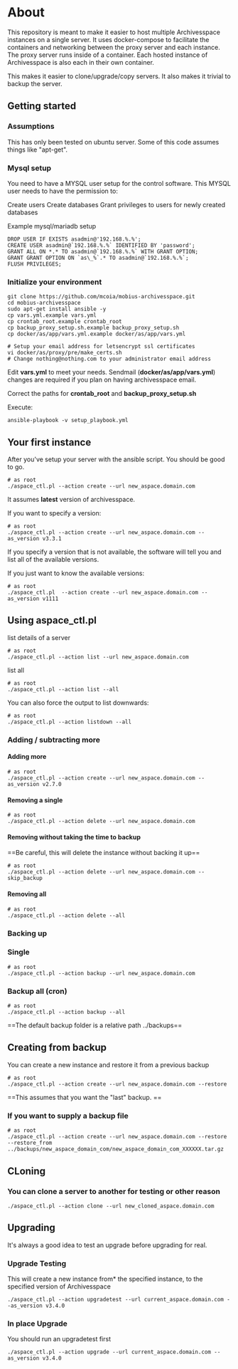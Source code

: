 # About

This repository is meant to make it easier to host multiple Archivesspace instances on a single server. It uses
docker-compose to facilitate the containers and networking between the proxy server and each instance. The proxy
server runs inside of a container. Each hosted instance of Archivesspace is also each in their own container.

This makes it easier to clone/upgrade/copy servers. It also makes it trivial to backup the server.

## Getting started

### Assumptions

This has only been tested on ubuntu server. Some of this code assumes things like "apt-get".

### Mysql setup

You need to have a MYSQL user setup for the control software. This MYSQL user needs to have the permission to:

Create users
Create databases
Grant privileges to users for newly created databases

Example mysql/mariadb setup
```
DROP USER IF EXISTS asadmin@'192.168.%.%';
CREATE USER asadmin@`192.168.%.%` IDENTIFIED BY 'password';
GRANT ALL ON *.* TO asadmin@`192.168.%.%` WITH GRANT OPTION;
GRANT GRANT OPTION ON `as\_%`.* TO asadmin@`192.168.%.%`;
FLUSH PRIVILEGES;
```

### Initialize your environment

```
git clone https://github.com/mcoia/mobius-archivesspace.git
cd mobius-archivesspace
sudo apt-get install ansible -y
cp vars.yml.example vars.yml
cp crontab_root.example crontab_root
cp backup_proxy_setup.sh.example backup_proxy_setup.sh
cp docker/as/app/vars.yml.example docker/as/app/vars.yml

# Setup your email address for letsencrypt ssl certificates
vi docker/as/proxy/pre/make_certs.sh
# Change nothing@nothing.com to your administrator email address

```

Edit **vars.yml** to meet your needs. Sendmail (**docker/as/app/vars.yml**) changes are required if you plan on having archivesspace email.

Correct the paths for **crontab_root** and **backup_proxy_setup.sh**

Execute:

`ansible-playbook -v setup_playbook.yml`

## Your first instance

After you've setup your server with the ansible script. You should be good to go.

```
# as root
./aspace_ctl.pl --action create --url new_aspace.domain.com
```

It assumes **latest** version of archivesspace.

If you want to specify a version:

```
# as root
./aspace_ctl.pl --action create --url new_aspace.domain.com --as_version v3.3.1
```

If you specify a version that is not available, the software will tell you and list all of the available versions.

If you just want to know the available versions:
```
# as root
./aspace_ctl.pl  --action create --url new_aspace.domain.com --as_version v1111
```

## Using aspace_ctl.pl

list details of a server
```
# as root
./aspace_ctl.pl --action list --url new_aspace.domain.com
```

list all

```
# as root
./aspace_ctl.pl --action list --all
```

You can also force the output to list downwards:

```
# as root
./aspace_ctl.pl --action listdown --all
```


### Adding / subtracting more

#### Adding more

```
# as root
./aspace_ctl.pl --action create --url new_aspace.domain.com --as_version v2.7.0
```

#### Removing a single

```
# as root
./aspace_ctl.pl --action delete --url new_aspace.domain.com
```

#### Removing without taking the time to backup

==Be careful, this will delete the instance without backing it up==

```
# as root
./aspace_ctl.pl --action delete --url new_aspace.domain.com --skip_backup
```

#### Removing all

```
# as root
./aspace_ctl.pl --action delete --all
```

### Backing up

### Single

```
# as root
./aspace_ctl.pl --action backup --url new_aspace.domain.com
```

### Backup all (cron)

```
# as root
./aspace_ctl.pl --action backup --all
```

==The default backup folder is a relative path ../backups==


## Creating from backup

You can create a new instance and restore it from a previous backup

```
# as root
./aspace_ctl.pl --action create --url new_aspace.domain.com --restore
```

==This assumes that you want the "last" backup. ==

### If you want to supply a backup file

```
# as root
./aspace_ctl.pl --action create --url new_aspace.domain.com --restore --restore_from ../backups/new_aspace_domain_com/new_aspace_domain_com_XXXXXX.tar.gz
```

## CLoning

### You can clone a server to another for testing or other reason

```
./aspace_ctl.pl --action clone --url new_cloned_aspace.domain.com
```

## Upgrading

It's always a good idea to test an upgrade before upgrading for real.

### Upgrade Testing

This will create a new instance from* the specified instance, to the specified version of Archivesspace

```
./aspace_ctl.pl --action upgradetest --url current_aspace.domain.com --as_version v3.4.0
```
### In place Upgrade

You should run an upgradetest first

```
./aspace_ctl.pl --action upgrade --url current_aspace.domain.com --as_version v3.4.0
```





